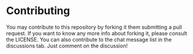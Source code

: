 # Contributing 

You may contribute to this repository by forking it them submitting a pull request. If you want to know any more info about forking it, please consult the LICENSE. You can also contribute to the chat message list in the discussions tab. Just comment on the discussion!
